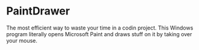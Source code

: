 # PaintDrawer
The most efficient way to waste your time in a codin project.
This Windows program literally opens Microsoft Paint and draws stuff on it by taking over your mouse.
